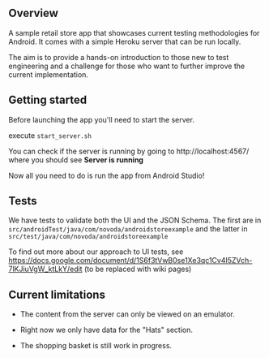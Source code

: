 ## Overview

A sample retail store app that showcases current testing methodologies for Android. It comes with a simple Heroku server that can be run locally.

The aim is to provide a hands-on introduction to those new to test engineering and a challenge for those who want to further improve the current implementation.


## Getting started

Before launching the app you'll need to start the server.

execute `start_server.sh`


You can check if the server is running by going to http://localhost:4567/ where you should see **Server is running**

Now all you need to do is run the app from Android Studio!

## Tests

We have tests to validate both the UI and the JSON Schema. The first are in `src/androidTest/java/com/novoda/androidstoreexample` and the latter in `src/test/java/com/novoda/androidstoreexample`

To find out more about our approach to UI tests, see  https://docs.google.com/document/d/1S6f3tVwB0se1Xe3qc1Cv4I5ZVch-7lKJiuVgW_ktLkY/edit (to be replaced with wiki pages)

## Current limitations

* The content from the server can only be viewed on an emulator.

* Right now we only have data for the "Hats" section.

* The shopping basket is still work in progress.

